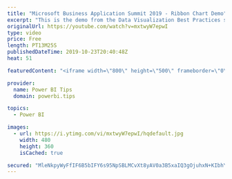 ```yaml
---
title: "Microsoft Business Application Summit 2019 - Ribbon Chart Demo"
excerpt: "This is the demo from the Data Visualization Best Practices session BRK 3023 from the Microsoft Business Application Summit"
originalUrl: https://youtube.com/watch?v=mxtwyW7epwI
type: video
price: Free
length: PT13M25S
publishedDateTime: 2019-10-23T20:40:48Z
heat: 51

featuredContent: "<iframe width=\"800\" height=\"500\" frameborder=\"0\" src=\"https://www.youtube.com/embed/mxtwyW7epwI\" allow=\"accelerometer; autoplay; encrypted-media; gyroscope; picture-in-picture\" allowfullscreen></iframe>"

provider:
  name: Power BI Tips
  domain: powerbi.tips

topics:
  - Power BI

images:
  - url: https://i.ytimg.com/vi/mxtwyW7epwI/hqdefault.jpg
    width: 480
    height: 360
    isCached: true

secured: "MleNkpyWyFfIF6B5bIFY6s95NpSBLMCvXt8yAV0a3B5xaIQ3gOjuhxN+KIbhY0DA+o8Hk4cCIbcthGaEaiG3I/+ZYPjfKpkElMGleiCXKl5g6+sjmwV4CvKta/7dra24Bx3pariVnkXWtkPrOBKtjOoc1fCU83ZyFnBYJUzzCVoTEe4WAFYsSAt38hMlbHyASrRRjK/LgBE2LKGJsrEGWy5qhrSl4Inps+7lVVNqyZqn9yjL0wjJyvN7BOvly0Be3TPu3H7xGbar+Zo2Av1Y8wM4BH+EZjEG15suCEVOC9bnF9q0oVo01F8oMVan53Bfki42EMLMksj1TA/LezRpWOC4IXhtu6+mq7nuwoLxbNgEydNivYSHEnhFkqJTkG7iF05H5h3R3AXuolR/QeXT78UtqPciPtYhuRaJEhgqhvs=;OoCCKWwZFV48zT7vKeUqsg=="
---
```


